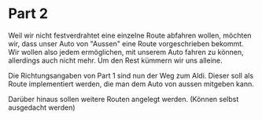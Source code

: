 # Part 2
Weil wir nicht festverdrahtet eine einzelne Route abfahren wollen, möchten wir, dass unser Auto von "Aussen" eine Route 
vorgeschrieben bekommt. Wir wollen also jedem ermöglichen, mit unserem Auto fahren zu können, allerdings auch nicht mehr. 
Um den Rest kümmern wir uns alleine.

Die Richtungsangaben von Part 1 sind nun der Weg zum Aldi. Dieser soll als Route implementiert werden, die man dem Auto 
von aussen mitgeben kann.

Darüber hinaus sollen weitere Routen angelegt werden. (Können selbst ausgedacht werden)
